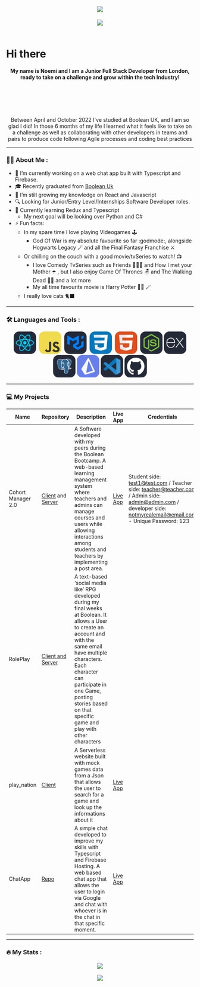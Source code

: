 <div id="header" align='center'>
  <picture>
    <img src='https://media.giphy.com/media/L1R1tvI9svkIWwpVYr/giphy.gif' width="300"/>
  </picture>
</div>
 &nbsp;
<div id='badges' align='center'>
  <a href='https://www.linkedin.com/in/noemi-caggiano-19b924a4'>
    <img target='_blank' src='https://img.shields.io/badge/LinkedIn-blue?logo=linkedin&logoColor=white&style=for-the-badge' />
  </a>
</div>
<div align='center'>
  <img src="https://komarev.com/ghpvc/?username=Noemi890&style=flat-circular" alt=""/>
</div>

<h1>
  Hi there
  <picture>
    <img src="https://media.giphy.com/media/hvRJCLFzcasrR4ia7z/giphy.gif" alt="" width="30"/>
  </picture>
</h1>

<h4 align='center'>My name is Noemi and I am a Junior Full Stack Developer from London, ready to take on a challenge and grow within the tech Industry!</h4>
&nbsp;

<div align='center'>
  <picture>
   <img src="https://media.giphy.com/media/k0ijJhqrUP4T2EvmJ1/giphy.gif" alt="" width="300"/>
  </picture>
</div>

&nbsp;

<p align='center'>Between April and October 2022 I've studied at Boolean UK, and I am so glad I did! In those 6 months of my life I learned what it feels like to take on a challenge as well as collaborating with other developers in teams and pairs to produce code following Agile processes and coding best practices</p>

---

### :woman_technologist: About Me :

- 🔭 I’m currently working on a web chat app built with Typescript and Firebase.
- 🎓 Recently graduated from <a href="https://boolean.co.uk/">Boolean Uk</a>
- 🌱 I’m still growing my knowledge on React and Javascript
- 🔍 Looking for Junior/Entry Level/Internships Software Developer roles.
- 📗 Currently learning Redux and Typescript
  - My next goal will be looking over Python and C#
- ⚡ Fun facts: 
  - In my spare time I love playing Videogames 🕹️ 
     - God Of War is my absolute favourite so far :godmode:, alongside Hogwarts Legacy 🪄 and all the Final Fantasy Franchise ⚔️
  - Or chilling on the couch with a good movie/tvSeries to watch! 📺
    - I love Comedy TvSeries such as Friends 🧑‍🤝‍🧑 and How I met your Mother ☂️ , but I also enjoy Game Of Thrones 🪑 and The Walking Dead 🧟‍♀️ and a lot more
    - My all time favourite movie is Harry Potter 🧙‍♀️ 🪄
  - I really love cats 🐈‍⬛

---

### :hammer_and_wrench: Languages and Tools :

<div align='center'>
  <picture>
    <img src="https://github.com/tandpfun/skill-icons/blob/main/icons/React-Dark.svg" title="React" alt="React" width="60"/>&nbsp;
  </picture>
  <picture>
    <img src="https://github.com/tandpfun/skill-icons/blob/main/icons/JavaScript.svg" title="JavaScript" alt="JavaScript" width="60"/>&nbsp;
  </picture>
  <picture>
    <img src="https://github.com/tandpfun/skill-icons/blob/main/icons/MaterialUI-Dark.svg" title="Material UI" alt="Material UI" width="60"/>&nbsp;
  </picture>
  <picture>
    <img src="https://github.com/tandpfun/skill-icons/blob/main/icons/CSS.svg"  title="CSS3" alt="CSS" width="60"/>&nbsp;
  </picture>
  <picture>
    <img src="https://github.com/tandpfun/skill-icons/blob/main/icons/HTML.svg" title="HTML5" alt="HTML" width="60"/>&nbsp;
  </picture>
  <picture>
    <img src="https://github.com/tandpfun/skill-icons/blob/main/icons/NodeJS-Dark.svg" title="NodeJS" alt="NodeJS" width="60" />
  </picture>
  <picture>
    <img src="https://github.com/tandpfun/skill-icons/blob/main/icons/ExpressJS-Dark.svg" title="Express" alt="Express" width="60" />
  </picture>
  <picture>
    <img src="https://github.com/tandpfun/skill-icons/blob/main/icons/PostgreSQL-Dark.svg" title="PostgreSQL" alt="PostgreSQL" width="60" />
  </picture>
  <picture>
    <img src="https://github.com/tandpfun/skill-icons/blob/main/icons/Prisma.svg" title="Prisma" alt="Prisma" width="60" />
  </picture>
  <picture>
    <img src="https://github.com/tandpfun/skill-icons/blob/main/icons/VSCode-Dark.svg" title="VSCode" alt="VSCode" width="60" />
  </picture>
  <picture>
    <img src="https://github.com/tandpfun/skill-icons/blob/main/icons/Github-Dark.svg" title="GitHub" alt="GitHub" width="60" />
  </picture>
</div>

---

### :computer: My Projects

| Name | Repository | Description | Live App | Credentials |
|------|------------|-------------|----------| ----------- |
| Cohort Manager 2.0 | [Client](https://github.com/Noemi890/team-dev-client-c6) and [Server](https://github.com/Noemi890/team-dev-server-c6)| A Software developed with my peers during the Boolean Bootcamp. A web-based learning management system where teachers and admins can manage courses and users while allowing interactions among students and teachers by implementing a post area. | [Live App](https://cohort-manager-client.onrender.com) | Student side: test1@test.com / Teacher side: teacher@teacher.com / Admin side: admin@admin.com / developer side: notmyrealemail@email.com - Unique Password: 123
| RolePlay | [Client and Server](https://github.com/Noemi890/Roleplay_RPG-Text-based)| A text-based ‘social media like’ RPG developed during my final weeks at Boolean. It allows a User to create an account and with the same email have multiple characters. Each character can participate in one Game, posting stories based on that specific game and play with other characters |
| play_nation | [Client](https://github.com/Noemi890/play_nation/blob/main/README.md)| A Serverless website built with mock games data from a Json that allows the user to search for a game and look up the informations about it | [Live App](https://playnation.netlify.app/) |
| ChatApp | [Repo](https://github.com/Noemi890/typescript-chat) | A simple chat developed to improve my skills with Typescript and Firebase Hosting. A web based chat app that allows the user to login via Google and chat with whoever is in the chat in that specific moment. | [Live App](https://typescript-chat-7885d.firebaseapp.com/) |
---

### :fire: My Stats :

<div align='center'>

  <picture>
    <img align="center" src="https://github-readme-stats.vercel.app/api?username=Noemi890&theme=aura&show_icons=true" />
  </picture>
  
  <p></p>
  
  <picture>
    <img align="center" src="https://github-readme-stats.vercel.app/api/top-langs/?username=Noemi890&theme=outrun&layout=compact" />
  </picture>
  
</div>
